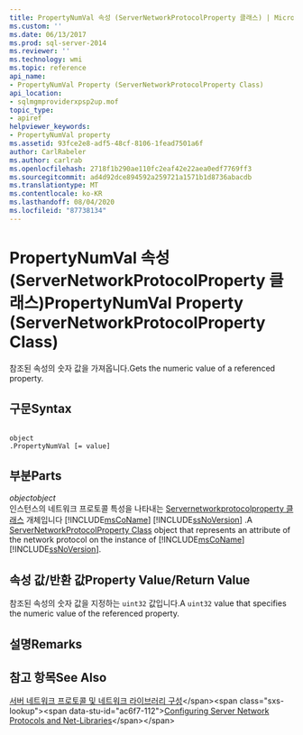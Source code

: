 ```yaml
---
title: PropertyNumVal 속성 (ServerNetworkProtocolProperty 클래스) | Microsoft Docs
ms.custom: ''
ms.date: 06/13/2017
ms.prod: sql-server-2014
ms.reviewer: ''
ms.technology: wmi
ms.topic: reference
api_name:
- PropertyNumVal Property (ServerNetworkProtocolProperty Class)
api_location:
- sqlmgmproviderxpsp2up.mof
topic_type:
- apiref
helpviewer_keywords:
- PropertyNumVal property
ms.assetid: 93fce2e8-adf5-48cf-8106-1fead7501a6f
author: CarlRabeler
ms.author: carlrab
ms.openlocfilehash: 2718f1b290ae110fc2eaf42e22aea0edf7769ff3
ms.sourcegitcommit: ad4d92dce894592a259721a1571b1d8736abacdb
ms.translationtype: MT
ms.contentlocale: ko-KR
ms.lasthandoff: 08/04/2020
ms.locfileid: "87738134"
---
```

# <a name="propertynumval-property-servernetworkprotocolproperty-class"></a><span data-ttu-id="ac6f7-102">PropertyNumVal 속성(ServerNetworkProtocolProperty 클래스)</span><span class="sxs-lookup"><span data-stu-id="ac6f7-102">PropertyNumVal Property (ServerNetworkProtocolProperty Class)</span></span>
  <span data-ttu-id="ac6f7-103">참조된 속성의 숫자 값을 가져옵니다.</span><span class="sxs-lookup"><span data-stu-id="ac6f7-103">Gets the numeric value of a referenced property.</span></span>  
  
## <a name="syntax"></a><span data-ttu-id="ac6f7-104">구문</span><span class="sxs-lookup"><span data-stu-id="ac6f7-104">Syntax</span></span>  
  
```  
  
object  
.PropertyNumVal [= value]  
```  
  
## <a name="parts"></a><span data-ttu-id="ac6f7-105">부분</span><span class="sxs-lookup"><span data-stu-id="ac6f7-105">Parts</span></span>  
 <span data-ttu-id="ac6f7-106">*object*</span><span class="sxs-lookup"><span data-stu-id="ac6f7-106">*object*</span></span>  
 <span data-ttu-id="ac6f7-107">인스턴스의 네트워크 프로토콜 특성을 나타내는 [Servernetworkprotocolproperty 클래스](servernetworkprotocolproperty-class.md) 개체입니다 [!INCLUDE[msCoName](../../../includes/msconame-md.md)] [!INCLUDE[ssNoVersion](../../../includes/ssnoversion-md.md)] .</span><span class="sxs-lookup"><span data-stu-id="ac6f7-107">A [ServerNetworkProtocolProperty Class](servernetworkprotocolproperty-class.md) object that represents an attribute of the network protocol on the instance of [!INCLUDE[msCoName](../../../includes/msconame-md.md)] [!INCLUDE[ssNoVersion](../../../includes/ssnoversion-md.md)].</span></span>  
  
## <a name="property-valuereturn-value"></a><span data-ttu-id="ac6f7-108">속성 값/반환 값</span><span class="sxs-lookup"><span data-stu-id="ac6f7-108">Property Value/Return Value</span></span>  
 <span data-ttu-id="ac6f7-109">참조된 속성의 숫자 값을 지정하는 `uint32` 값입니다.</span><span class="sxs-lookup"><span data-stu-id="ac6f7-109">A `uint32` value that specifies the numeric value of the referenced property.</span></span>  
  
## <a name="remarks"></a><span data-ttu-id="ac6f7-110">설명</span><span class="sxs-lookup"><span data-stu-id="ac6f7-110">Remarks</span></span>  
  
## <a name="see-also"></a><span data-ttu-id="ac6f7-111">참고 항목</span><span class="sxs-lookup"><span data-stu-id="ac6f7-111">See Also</span></span>  
 <span data-ttu-id="ac6f7-112">[서버 네트워크 프로토콜 및 네트워크 라이브러리 구성](https://msdn.microsoft.com/library/ms177485\(v=sql.100\).aspx)</span><span class="sxs-lookup"><span data-stu-id="ac6f7-112">[Configuring Server Network Protocols and Net-Libraries](https://msdn.microsoft.com/library/ms177485\(v=sql.100\).aspx)</span></span>  
  
  
